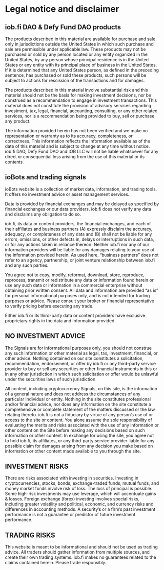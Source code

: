 # Legal notice and disclaimer

## iob.fi DAO & Defy Fund DAO products

The products described in this material are available for purchase and sale only in jurisdictions outside the United States in which such purchase and sale are permissible under applicable law. These products may not be purchased or sold by any person located or any entity organized in the United States, by any person whose principal residence is in the United States or any entity with its principal place of business in the United States. If it is determined that any United States person, as defined in the preceding sentence, has purchased or sold these products, such persons will be subject to actions for rescission of the transactions and for damages.

The products described in this material involve substantial risk and this material should not be the basis for making investment decisions, nor be construed as a recommendation to engage in investment transactions. This material does not constitute the provision of advisory services regarding investment, tax, legal, financial, accounting, consulting, or any other related services, nor is a recommendation being provided to buy, sell or purchase any product.

The information provided herein has not been verified and we make no representation or warranty as to its accuracy, completeness, or correctness. This information reflects the information available as of the date of this material and is subject to change at any time without notice. iob.fi DAO, Defy Fund DAO and IOB LLC will not be liable whatsoever for any direct or consequential loss arising from the use of this material or its contents.

## ioBots and trading signals

ioBots website is a collection of market data, information, and trading tools. It offers no investment advice or asset management services. 

Data is provided by financial exchanges and may be delayed as specified by financial exchanges or our data providers. iob.fi does not verify any data and disclaims any obligation to do so. 

iob.fi, its data or content providers, the financial exchanges, and each of their affiliates and business partners \(A\) expressly disclaim the accuracy, adequacy, or completeness of any data and \(B\) shall not be liable for any errors, omissions, or other defects in, delays or interruptions in such data, or for any actions taken in reliance thereon. Neither iob.fi nor any of our information providers will be liable for any damages relating to your use of the information provided herein. As used here, “business partners” does not refer to an agency, partnership, or joint venture relationship between iob.fi and any such parties. 

You agree not to copy, modify, reformat, download, store, reproduce, reprocess, transmit or redistribute any data or information found herein or use any such data or information in a commercial enterprise without obtaining prior written consent. All data and information are provided “as is” for personal informational purposes only, and is not intended for trading purposes or advice. Please consult your broker or financial representative to verify pricing before executing any trade. 

Either iob.fi or its third-party data or content providers have exclusive proprietary rights in the data and information provided.

## NO INVESTMENT ADVICE

The Signals are for informational purposes only, you should not construe any such information or other material as legal, tax, investment, financial, or other advice. Nothing contained on our site constitutes a solicitation, recommendation, endorsement, or offer by iob.fi or any third-party service provider to buy or sell any securities or other financial instruments in this or in any other jurisdiction in which such solicitation or offer would be unlawful under the securities laws of such jurisdiction. 

All content, including cryptocurrency Signals, on this site, is the information of a general nature and does not address the circumstances of any particular individual or entity. Nothing in the site constitutes professional and/or financial advice, nor does any information on the site constitute a comprehensive or complete statement of the matters discussed or the law relating thereto. iob.fi is not a fiduciary by virtue of any person’s use of or access to the site or content. You alone assume the sole responsibility of evaluating the merits and risks associated with the use of any information or other content on the Site before making any decisions based on such information or other content. In exchange for using the site, you agree not to hold iob.fi, its affiliates, or any third-party service provider liable for any possible claim for damages arising from any decision you make based on information or other content made available to you through the site.

## INVESTMENT RISKS

There are risks associated with investing in securities. Investing in cryptocurrencies, stocks, bonds, exchange-traded funds, mutual funds, and money market funds involve risk of loss. The loss of principal is possible. Some high-risk investments may use leverage, which will accentuate gains & losses. Foreign exchange \(forex\) investing involves special risks, including greater volatility and political, economic, and currency risks and differences in accounting methods. A security’s or a firm’s past investment performance is not a guarantee or predictor of future investment performance.

## TRADING RISKS

This website is meant to be informational and should not be used as trading advice. All traders should gather information from multiple sources, and create their own trading systems. iob.fi makes no guarantees related to the claims contained herein. Please trade responsibly.



